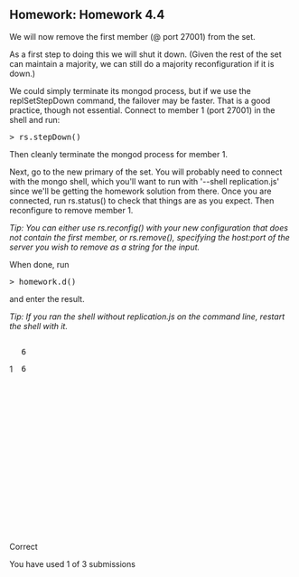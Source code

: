 <div><h2 class="problem-header">
  Homework: Homework 4.4
</h2>

<section class="problem"><div><p>We will now remove the first member (@ port 27001) from the set.</p><p>As a first step to doing this we will shut it down.  (Given the rest of the set can maintain a majority, we can still do a majority reconfiguration if it is down.)</p><p>We could simply terminate its mongod process, but if we use the replSetStepDown command, the failover may be faster.  That is a good practice, though not essential.  Connect to member 1 (port 27001) in the shell and run:</p><pre>&gt; rs.stepDown()
</pre><p>Then cleanly terminate the mongod process for member 1.</p><p>Next, go to the new primary of the set. You will probably need to connect with the mongo shell, which you'll want to run with '--shell replication.js' since we'll be getting the homework solution from there.  Once you are connected, run rs.status() to check that things are as you expect.  Then reconfigure to remove member 1.  </p><p><i>Tip: You can either use rs.reconfig() with your new configuration that does not contain the first member, or rs.remove(), specifying the host:port of the server you wish to remove as a string for the input.</i></p><p>When done, run</p><pre>&gt; homework.d()
</pre><p>and enter the result.</p><p><i>Tip: If you ran the shell without replication.js on the command line, restart the shell with it.</i></p><span><section class="textbox" id="textbox_i4x-10gen-M102-problem-53825a298bb48b1135b7167c_2_1"><div class="codeinput"><textarea id="input_i4x-10gen-M102-problem-53825a298bb48b1135b7167c_2_1" name="input_i4x-10gen-M102-problem-53825a298bb48b1135b7167c_2_1" cols="50" rows="4" style="display: none;">6</textarea><div class="CodeMirror cm-s-default CodeMirror-wrap"><div style="overflow: hidden; position: relative; width: 3px; height: 0px; top: 6px; left: 22px;"><textarea style="position: absolute; padding: 0px; width: 1px; height: 1em; outline: medium none; font-size: 4px;" wrap="off" autocorrect="off" autocapitalize="off" spellcheck="false" tabindex="0"></textarea></div><div class="CodeMirror-hscrollbar" style="left: 21px;"><div style="height: 1px;"></div></div><div class="CodeMirror-vscrollbar"><div style="width: 1px;"></div></div><div class="CodeMirror-scrollbar-filler"></div><div class="CodeMirror-gutter-filler"></div><div class="CodeMirror-scroll" tabindex="-1" draggable="true"><div class="CodeMirror-sizer" style="margin-left: 21px; min-height: 26px;"><div style="position: relative; top: 0px;"><div class="CodeMirror-lines"><div style="position: relative; outline: medium none;"><div class="CodeMirror-measure"><pre><span>6</span></pre></div><div style="position: relative; z-index: 1; display: none;"></div><div class="CodeMirror-code" style=""><div style="position: relative;"><div style="position: absolute; left: -21px;"><div class="CodeMirror-linenumber CodeMirror-gutter-elt" style="left: 0px; width: 12px;">1</div></div><pre>6</pre></div></div><div class="CodeMirror-cursor" style="left: 0px; top: 1px; height: 16px;">&nbsp;</div><div class="CodeMirror-cursor CodeMirror-secondarycursor" style="display: none;">&nbsp;</div></div></div></div></div><div style="position: absolute; height: 30px; width: 1px; top: 26px;"></div><div class="CodeMirror-gutters" style="height: 268px;"><div class="CodeMirror-gutter CodeMirror-linenumbers" style="width: 20px;"></div></div></div></div></div><div class="grader-status"><span id="status_i4x-10gen-M102-problem-53825a298bb48b1135b7167c_2_1" class="correct">Correct</span><p class="debug"></p></div><span id="answer_i4x-10gen-M102-problem-53825a298bb48b1135b7167c_2_1"></span><div class="external-grader-message">

  </div><script>
    // Note: We need to make the area follow the CodeMirror for this to work.
    $(function(){
      var cm = CodeMirror.fromTextArea(document.getElementById("input_i4x-10gen-M102-problem-53825a298bb48b1135b7167c_2_1"), {
        lineNumbers: true,
        mode: "python",
        matchBrackets: true,
        lineWrapping: true,
        indentUnit: "4",
        tabSize: "4",
        indentWithTabs: false,
        extraKeys: {
            "Tab": function(cm) {
                cm.replaceSelection("    ", "end");
            }
        },
        smartIndent: false
      });
    });
  </script></section></span></div>

  <section class="action"><input type="hidden" value="Homework: Homework 4.4" name="problem_id"><section class="submission_feedback">
      You have used 1 of 3 submissions
    </section></section></section></div>
